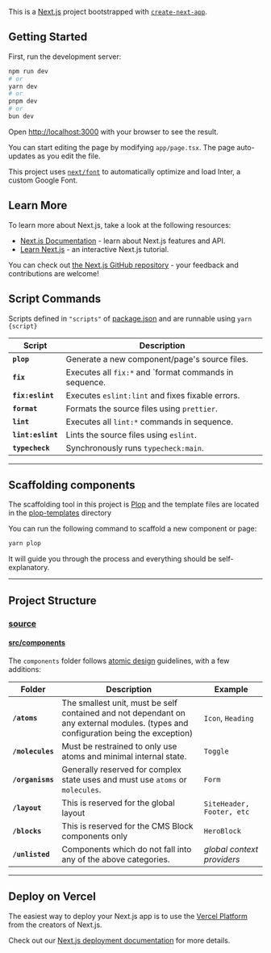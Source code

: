 This is a [Next.js](https://nextjs.org/) project bootstrapped with [`create-next-app`](https://github.com/vercel/next.js/tree/canary/packages/create-next-app).

## Getting Started

First, run the development server:

```bash
npm run dev
# or
yarn dev
# or
pnpm dev
# or
bun dev
```

Open [http://localhost:3000](http://localhost:3000) with your browser to see the result.

You can start editing the page by modifying `app/page.tsx`. The page auto-updates as you edit the file.

This project uses [`next/font`](https://nextjs.org/docs/basic-features/font-optimization) to automatically optimize and load Inter, a custom Google Font.

## Learn More

To learn more about Next.js, take a look at the following resources:

- [Next.js Documentation](https://nextjs.org/docs) - learn about Next.js features and API.
- [Learn Next.js](https://nextjs.org/learn) - an interactive Next.js tutorial.

You can check out [the Next.js GitHub repository](https://github.com/vercel/next.js/) - your feedback and contributions are welcome!

## Script Commands

Scripts defined in `"scripts"` of [package.json](/package.json) and are runnable using
`yarn {script}`

| Script            | Description                                            |
| ----------------- | ------------------------------------------------------ |
| **`plop`**        | Generate a new component/page's source files.          |
| **`fix`**         | Executes all `fix:*` and `format commands in sequence. |
| **`fix:eslint`**  | Executes `eslint:lint` and fixes fixable errors.       |
| **`format`**      | Formats the source files using `prettier`.             |
| **`lint`**        | Executes all `lint:*` commands in sequence.            |
| **`lint:eslint`** | Lints the source files using `eslint`.                 |
| **`typecheck`**   | Synchronously runs `typecheck:main`.                   |

<hr />

## Scaffolding components

The scaffolding tool in this project is [Plop](https://plopjs.com/) and the template files are
located in the [plop-templates](./plop-templates) directory

You can run the following command to scaffold a new component or page:

```sh
yarn plop
```

It will guide you through the process and everything should be self-explanatory.

<hr />

## Project Structure

### [source](./src)

#### [src/components](./src/components)

The `components` folder follows [atomic design](https://bradfrost.com/blog/post/atomic-web-design/)
guidelines, with a few additions:

| Folder           | Description                                                                                                                        | Example                        |
|------------------|------------------------------------------------------------------------------------------------------------------------------------| ------------------------------ |
| **`/atoms`**     | The smallest unit, must be self contained and not dependant on any external modules. (types and configuration being the exception) | `Icon`, `Heading` |
| **`/molecules`** | Must be restrained to only use atoms and minimal internal state.                                                                   | `Toggle`                       |
| **`/organisms`** | Generally reserved for complex state uses and must use `atoms` or `molecules`.                                                     | `Form`                         |
| **`/layout`**    | This is reserved for the global layout                                                                                             | `SiteHeader, Footer, etc`      |
| **`/blocks`**    | This is reserved for the CMS Block components only                                                                                 | `HeroBlock`                    |
| **`/unlisted`**  | Components which do not fall into any of the above categories.                                                                     | _global context providers_     |

<hr />

## Deploy on Vercel

The easiest way to deploy your Next.js app is to use the [Vercel Platform](https://vercel.com/new?utm_medium=default-template&filter=next.js&utm_source=create-next-app&utm_campaign=create-next-app-readme) from the creators of Next.js.

Check out our [Next.js deployment documentation](https://nextjs.org/docs/deployment) for more details.
